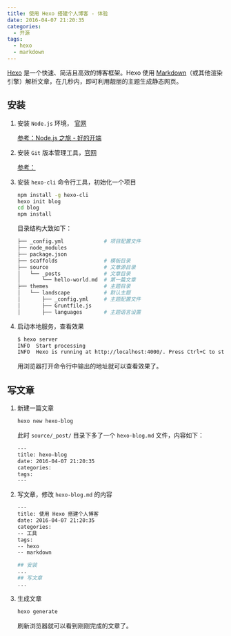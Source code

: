 ```yaml
---
title: 使用 Hexo 搭建个人博客 - 体验 
date: 2016-04-07 21:20:35
categories: 
  - 开源
tags: 
  - hexo
  - markdown
---
```


[Hexo](https://hexo.io/zh-cn/) 是一个快速、简洁且高效的博客框架。Hexo 使用 [Markdown](http://daringfireball.net/projects/markdown/)（或其他渲染引擎）解析文章，在几秒内，即可利用靓丽的主题生成静态网页。

## 安装

1. 安装 `Node.js` 环境， [官网](https://nodejs.org/en/)

    [参考：Node.js 之旅 - 好的开端](/2015/03/15/nodejs-start/)

2. 安装 `Git` 版本管理工具，[官网](https://git-scm.com)

    [参考：](nodejs-start.md)

3. 安装 `hexo-cli` 命令行工具，初始化一个项目

    ```sh
    npm install -g hexo-cli
    hexo init blog
    cd blog
    npm install
    ```

    目录结构大致如下：

    ```sh
    ├── _config.yml             # 项目配置文件
    ├── node_modules            
    ├── package.json
    ├── scaffolds               # 模板目录
    ├── source                  # 文章源目录
    │   └── _posts              # 文章目录
    │       └── hello-world.md  # 第一篇文章
    ├── themes                  # 主题目录
    │   └── landscape           # 默认主题
    │       ├── _config.yml     # 主题配置文件
    │       ├── Gruntfile.js
    │       ├── languages       # 主题语言设置
    ```

3. 启动本地服务，查看效果

    ```sh
    $ hexo server
    INFO  Start processing
    INFO  Hexo is running at http://localhost:4000/. Press Ctrl+C to stop.
    ```

    用浏览器打开命令行中输出的地址就可以查看效果了。

## 写文章

1. 新建一篇文章

    ```sh
    hexo new hexo-blog
    ```

    此时 `source/_post/` 目录下多了一个 `hexo-blog.md` 文件，内容如下：

    ```sh
    ---
    title: hexo-blog
    date: 2016-04-07 21:20:35
    categories: 
    tags: 
    ---
    ```

2. 写文章，修改 `hexo-blog.md` 的内容

    ```sh
    ---
    title: 使用 Hexo 搭建个人博客
    date: 2016-04-07 21:20:35
    categories: 
    -- 工具
    tags: 
    -- hexo
    -- markdown

    ## 安装
    ...
    ## 写文章
    ...
    ```

3. 生成文章

    ```sh
    hexo generate
    ```

    刷新浏览器就可以看到刚刚完成的文章了。
